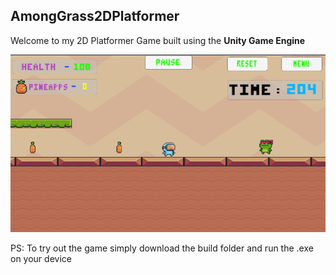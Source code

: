 ## AmongGrass2DPlatformer

Welcome to my 2D Platformer Game built using the **Unity Game Engine**

![1](https://github.com/aayushisah/AmongGrass2DPlatformer/blob/main/Screenshot/among%20grass%20ss.png?raw=true)

PS: To try out the game simply download the build folder and run the .exe on your device
